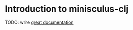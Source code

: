 # Introduction to minisculus-clj

TODO: write [great documentation](http://jacobian.org/writing/great-documentation/what-to-write/)
